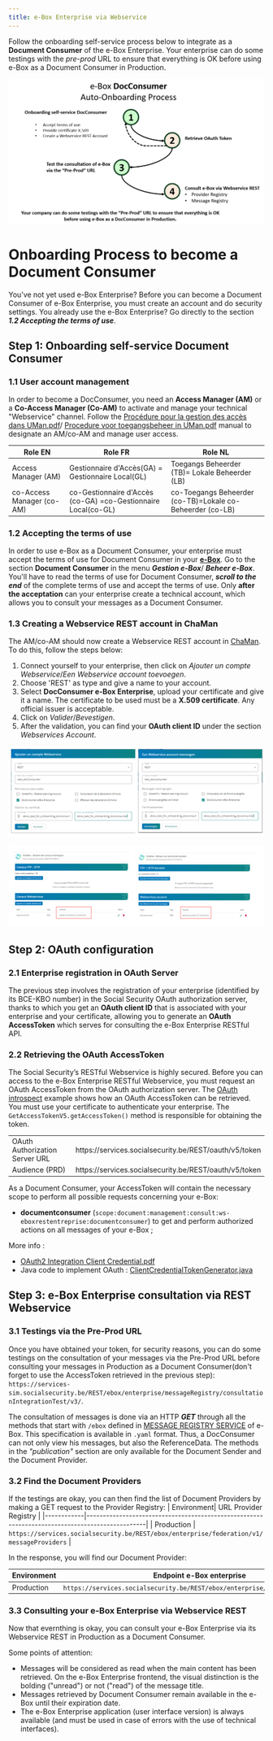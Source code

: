 ```yaml
---
title: e-Box Enterprise via Webservice
---
```


Follow the onboarding self-service process below to integrate as a **Document Consumer** of the e-Box Enterprise. Your enterprise can do some testings with the *pre-prod* URL to ensure that everything is OK before using e-Box as a Document Consumer in Production. 

![Diagram DocConsumer Onboarding Process](https://github.com/YiyaoShan/Documentation/blob/main/ProcessusOnboarding.png)


# Onboarding Process to become a Document Consumer 
You’ve not yet used e-Box Enterprise? Before you can become a Document Consumer of e-Box Enterprise, you must create an account and do security settings. 
You already use the e-Box Enterprise? Go directly to the section ***1.2 Accepting the terms of use***.



## Step 1: Onboarding self-service Document Consumer
### 1.1 User account management
In order to become a DocConsumer, you need an **Access Manager (AM)** or a **Co-Access Manager (Co-AM)** to activate and manage your technical "Webservice" channel. Follow the [Procédure pour la gestion des accès dans UMan.pdf](https://www.socialsecurity.be/site_fr/general/helpcentre/rest/documents/pdf/procedure_pour_gestion_des_acces_UMan_FR.pdf)/ [Procedure voor toegangsbeheer in UMan.pdf](https://www.socialsecurity.be/site_nl/general/helpcentre/rest/documents/pdf/procedure_voor_toegangsbeheer_in_uman_NL.pdf) manual to designate an AM/co-AM and manage user access.


| Role EN | Role FR | Role NL |
|------------|-----------|-----------|
| Access Manager (AM) | Gestionnaire d'Accès(GA) = Gestionnaire Local(GL) | Toegangs Beheerder (TB)= Lokale Beheerder (LB) |
| co-Access Manager (co-AM) | co-Gestionnaire d'Accès (co-GA) =co-Gestionnaire Local(co-GL) | co-Toegangs Beheerder (co-TB)=Lokale co-Beheerder (co-LB) |

### 1.2 Accepting the terms of use
In order to use e-Box as a Document Consumer, your enterprise must accept the terms of use for Document Consumer in your [**e-Box**](https://www.eboxenterprise.be/). Go to the section **Document Consumer** in the menu ***Gestion e-Box***/ ***Beheer e-Box***. You'll have to read the terms of use for Document Consumer, ***scroll to the end*** of the complete terms of use and accept the terms of use. Only **after the acceptation** can your enterprise create a technical account, which allows you to consult your messages as a Document Consumer.


### 1.3 Creating a Webservice REST account in ChaMan
The AM/co-AM should now create a Webservice REST account in [ChaMan](https://chaman.socialsecurity.be/). To do this, follow the steps below:
1. Connect yourself to your enterprise, then click on *Ajouter un compte Webservice*/*Een Webservice account toevoegen*.
2. Choose 'REST' as type and give a name to your account.
3. Select **DocConsumer e-Box Enterprise**, upload your certificate and give it a name.
The certificate to be used must be a **X.509 certificate**. Any official issuer is acceptable.
4. Click on *Valider*/*Bevestigen*.
5. After the validation, you can find your **OAuth client ID** under the section *Webservices Account*.

![Diagram Add ChaMan account](https://github.com/YiyaoShan/Documentation/blob/main/AjoutCOMPTEWS.png)

![Diagram OAuth client ID](https://github.com/YiyaoShan/Documentation/blob/main/CLIENTID.png)

## Step 2: OAuth configuration
### 2.1 Enterprise registration in OAuth Server
The previous step involves the registration of your enterprise (identified by its BCE-KBO number) in the Social Security OAuth authorization server, thanks to which you get an **OAuth client ID** that is associated with your enterprise and your certificate, allowing you to generate an **OAuth AccessToken** which serves for consulting the e-Box Enterprise RESTful API. 

### 2.2 Retrieving the OAuth AccessToken
The Social Security’s RESTful Webservice is highly secured. Before you can access to the e-Box Enterprise RESTful Webservice, you must request an OAuth AccessToken from the OAuth authorization server. 
The [OAuth introspect](https://github.com/e-Box-Enterprise-Belgium/examples/tree/master/ouath-introspect) example shows how an OAuth AccessToken can be retrieved. You must use your certificate to authenticate your enterprise. The ``GetAccessTokenV5.getAccessToken()`` method is responsible for obtaining the token.

<table>
<tr><td>OAuth Authorization Server URL</td><td>https://services.socialsecurity.be/REST/oauth/v5/token</td></tr>
<tr><td>Audience (PRD)</td><td>https://services.socialsecurity.be/REST/oauth/v5/token</td></tr>
</table>

As a Document Consumer, your AccessToken will contain the necessary scope to perform all possible requests concerning your e-Box:
- **documentconsumer** (``scope:document:management:consult:ws-eboxrestentreprise:documentconsumer``) to get and perform authorized actions on all messages of your e-Box ;


More info :
- [OAuth2 Integration Client Credential.pdf](https://www.socialsecurity.be/site_fr/general/helpcentre/rest/documents/pdf/doc_portal_oauth2_client_credential_FR.pdf)
- Java code to implement OAuth : [ClientCredentialTokenGenerator.java](https://www.socialsecurity.be/site_fr/general/helpcentre/rest/documents/ClientCredentialTokenGenerator.java)



## Step 3: e-Box Enterprise consultation via REST Webservice
### 3.1 Testings via the Pre-Prod URL
Once you have obtained your token, for security reasons, you can do some testings on the consultation of your messages via the Pre-Prod URL before consulting your messages in Production as a Document Consumer(don't forget to use the AccessToken retrieved in the previous step): ``https://services-sim.socialsecurity.be/REST/ebox/enterprise/messageRegistry/consultationIntegrationTest/v3/``. 

The consultation of messages is done via an HTTP ***GET*** through all the methods that start with ```/ebox``` defined in [MESSAGE REGISTRY SERVICE](https://dev.eboxenterprise.be/docs/spec/specifications)  of e-Box. This specification is available in ``.yaml`` format. Thus, a DocConsumer can not only view his messages, but also the ReferenceData. The methods in the *"publication"* section are only available for the Document Sender and the Document Provider.

### 3.2 Find the Document Providers
If the testings are okay, you can then find the list of Document Providers by making a GET request to the Provider Registry:
| Environment| URL Provider Registry                                                                     |
|------------|------------------------------------------------------------------------------------------------|
| Production | ``https://services.socialsecurity.be/REST/ebox/enterprise/federation/v1/messageProviders``     |

In the response, you will find our Document Provider:

| Environment| Endpoint e-Box enterprise                                                           |
|------------|-------------------------------------------------------------------------------------|
| Production | ``https://services.socialsecurity.be/REST/ebox/enterprise/messageRegistry/v2/``      |

### 3.3 Consulting your e-Box Enterprise via Webservice REST
Now that evernthing is okay, you can consult your e-Box Enterprise via its Webservice REST in Production as a Document Consumer.

Some points of attention:
- Messages will be considered as read when the main content has been retrieved. On the e-Box Enterprise frontend, the visual distinction is the bolding ("unread") or not ("read") of the message title.
- Messages retrieved by Document Consumer remain available in the e-Box until their expiration date. 
- The e-Box Enterprise application (user interface version) is always available (and must be used in case of errors with the use of technical interfaces).

